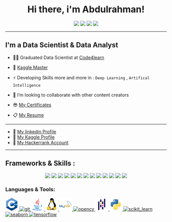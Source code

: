 <h1 align= "center"><b>Hi there, i'm Abdulrahman!</b></h1>


<p  align = "center">
    <a href="https://www.linkedin.com/in/abdulrahman-khaled-1a0595241/" alt="LinkedIn">
        <img src="https://img.shields.io/badge/-LinkedIn-blue?style=flat-square&logo=LinkedIn" /></a>
    <a href="https://www.kaggle.com/abdulrahmankhaled1" alt="Kaggle">
        <img src="https://img.shields.io/badge/-Kaggle-3a424f?flat-square&logo=Kaggle" /></a>
    <a href="https://github.com/Abdulrahmankhaled11" alt="GitHub">
        <img src="https://img.shields.io/badge/-GitHub-38365A?style=flat-square&logo=GitHub&logoColor=white" /></a>
    <a href="https://instagram.com/abdulrahmankhaledd_?igshid=MzMyNGUyNmU2YQ==" alt="Instagram">
        <img src="https://img.shields.io/badge/-Instagram-9C1150?style=flat-square&logo=instagram&logoColor=white" /></a>
</p>

----------------------

<h2 align= "left"><b> I'm a Data Scientist & Data Analyst</b></h2>


- 👨‍💻 Graduated Data Scientist at [Code4learn](https://github.com/Code4learn6)

- 🤖 [Kaggle Master](https://www.kaggle.com/abdulrahmankhaled1)

- ⚡  Developing Skills more and more in  : `Deep Learning`  , `Artifical Intelligence`

- 👯 I’m looking to collaborate with other content creators

- 😎 [My Certificates](https://github.com/Abdulrahmankhaled11/My-Certificates)

- 📋 [My Resume](https://github.com/Abdulrahmankhaled11/Abdulrahman-Khaled-CV/blob/main/Abdulrahman%20Khaled%20CV%20.pdf) 

---------

- 🚀 [My linkedin Profile](https://www.linkedin.com/in/abdulrahman-khaled-1a0595241/)
- 🚀 [My Kaggle Profile](https://www.kaggle.com/abdulrahmankhaled1)
- 🚀 [My Hackerrank Account](https://www.hackerrank.com/Abdulrahman11)

-------------------
<h2 align="left">Frameworks & Skills :</h2>
<p  align = "center">
    <img src="https://img.shields.io/badge/-TensorFlow-white?style=flat-square&logo=TensorFlow&logoColor=orange" /></a>
    <img src="https://img.shields.io/badge/-Keras-BB0000?flat-square&logo=Keras" /></a>
    <img src="https://img.shields.io/badge/-Sklearn-606FC5?style=flat-square&logo=sklearn&logoColor=orange" /></a>
    <img src="https://img.shields.io/badge/-Pandas-38365A?style=flat-square&logo=Pandas&logoColor=white" /></a>
    <img src="https://img.shields.io/badge/-OpenCV-white?style=flat-square&logo=OpenCV&logoColor=black" /></a>
    <img src="https://img.shields.io/badge/-Numpy-093B4A?style=flat-square&logo=Numpy&logoColor=grey" /></a>
    <img src="https://img.shields.io/badge/-Matplotlib-C7D0C5?style=flat-square&logo=python" /></a>
    <img src="https://img.shields.io/badge/-Seaborn-49666A?style=flat-square&logo=python" /></a>
    <img src="https://img.shields.io/badge/-Jupyter-E1EFF1?style=flat-square&logo=Jupyter"/></a>
    <img src="https://img.shields.io/badge/-Nltk-0D3A41?style=flat-square&logo=python" /></a>
    <img src="https://img.shields.io/badge/-Requests_HTML-4B3385?style=flat-square&logo=Requests_HTML&logoColor=white" /></a>
    <img src="https://img.shields.io/badge/-Transfer Leraning-FCE357?style=flat-square&logo=TensorFlow&logoColor=black" /></a>
    <img src="https://img.shields.io/badge/-Web Scrapping-30C8BF?style=flat-square" /></a>
</p>
<h3 align="left">Languages & Tools:</h3>
<p align="left"> <a href="https://www.w3schools.com/cpp/" target="_blank" rel="noreferrer"> <img src="https://raw.githubusercontent.com/devicons/devicon/master/icons/cplusplus/cplusplus-original.svg" alt="cplusplus" width="40" height="40"/> </a> <a href="https://git-scm.com/" target="_blank" rel="noreferrer"> <img src="https://www.vectorlogo.zone/logos/git-scm/git-scm-icon.svg" alt="git" width="40" height="40"/> </a> <a href="https://www.java.com" target="_blank" rel="noreferrer"> <img src="https://raw.githubusercontent.com/devicons/devicon/master/icons/java/java-original.svg" alt="java" width="40" height="40"/> </a> <a href="https://www.linux.org/" target="_blank" rel="noreferrer"> <img src="https://raw.githubusercontent.com/devicons/devicon/master/icons/linux/linux-original.svg" alt="linux" width="40" height="40"/> </a> <a href="https://www.mysql.com/" target="_blank" rel="noreferrer"> <img src="https://raw.githubusercontent.com/devicons/devicon/master/icons/mysql/mysql-original-wordmark.svg" alt="mysql" width="40" height="40"/> </a> <a href="https://opencv.org/" target="_blank" rel="noreferrer"> <img src="https://www.vectorlogo.zone/logos/opencv/opencv-icon.svg" alt="opencv" width="40" height="40"/> </a> <a href="https://pandas.pydata.org/" target="_blank" rel="noreferrer"> <img src="https://raw.githubusercontent.com/devicons/devicon/2ae2a900d2f041da66e950e4d48052658d850630/icons/pandas/pandas-original.svg" alt="pandas" width="40" height="40"/> </a> <a href="https://www.python.org" target="_blank" rel="noreferrer"> <img src="https://raw.githubusercontent.com/devicons/devicon/master/icons/python/python-original.svg" alt="python" width="40" height="40"/> </a> <a href="https://scikit-learn.org/" target="_blank" rel="noreferrer"> <img src="https://upload.wikimedia.org/wikipedia/commons/0/05/Scikit_learn_logo_small.svg" alt="scikit_learn" width="40" height="40"/> </a> <a href="https://seaborn.pydata.org/" target="_blank" rel="noreferrer"> <img src="https://seaborn.pydata.org/_images/logo-mark-lightbg.svg" alt="seaborn" width="40" height="40"/> </a> <a href="https://www.tensorflow.org" target="_blank" rel="noreferrer"> <img src="https://www.vectorlogo.zone/logos/tensorflow/tensorflow-icon.svg" alt="tensorflow" width="40" height="40"/> </a> </p>

